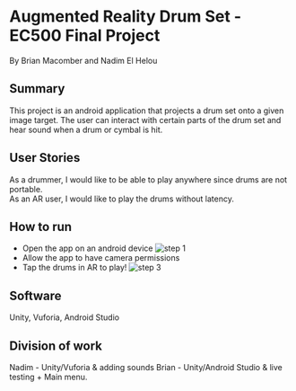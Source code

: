 # Augmented Reality Drum Set - EC500 Final Project

By Brian Macomber and Nadim El Helou

## Summary

This project is an android application that projects a drum set onto a given image target. The user can interact with certain parts of the drum set and hear sound when a drum or cymbal is hit.

## User Stories

As a drummer, I would like to be able to play anywhere since drums are not portable.  
As an AR user, I would like to play the drums without latency.

## How to run

- Open the app on an android device
  ![step 1](/TestingPictures/MainMenu.png)
- Allow the app to have camera permissions
- Tap the drums in AR to play!
  ![step 3](/TestingPictures/ARMenu.png)

## Software

Unity, Vuforia, Android Studio

## Division of work

Nadim - Unity/Vuforia & adding sounds
Brian - Unity/Android Studio & live testing + Main menu.
